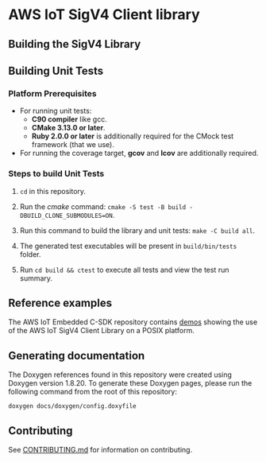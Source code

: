 # AWS IoT SigV4 Client library

## Building the SigV4 Library

## Building Unit Tests

### Platform Prerequisites

- For running unit tests:
    - **C90 compiler** like gcc.
    - **CMake 3.13.0 or later**.
    - **Ruby 2.0.0 or later** is additionally required for the CMock test framework (that we use).
- For running the coverage target, **gcov** and **lcov** are additionally required.

### Steps to build **Unit Tests**

1. `cd` in this repository.

1. Run the *cmake* command: `cmake -S test -B build -DBUILD_CLONE_SUBMODULES=ON`.

1. Run this command to build the library and unit tests: `make -C build all`.

1. The generated test executables will be present in `build/bin/tests` folder.

1. Run `cd build && ctest` to execute all tests and view the test run summary.

## Reference examples

The AWS IoT Embedded C-SDK repository contains [demos](https://github.com/aws/aws-iot-device-sdk-embedded-C/tree/main/demos/http) showing the use of the AWS IoT SigV4 Client Library on a POSIX platform.

## Generating documentation

The Doxygen references found in this repository were created using Doxygen
version 1.8.20. To generate these Doxygen pages, please run the following
command from the root of this repository:

```shell
doxygen docs/doxygen/config.doxyfile
```
## Contributing

See [CONTRIBUTING.md](CONTRIBUTING.md) for information on contributing.
